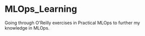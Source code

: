 # MLOps_Learning

Going through O'Reilly exercises in Practical MLOps to further my knowledge in MLOps.
